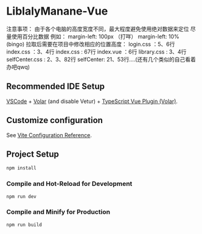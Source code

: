 # LiblalyManane-Vue
注意事项：
由于各个电脑的高度宽度不同，最大程度避免使用绝对数据来定位
尽量使用百分比数据
例如：
margin-left: 100px （打咩）
margin-left: 10%    (bingo)
拉取后需要在项目中修改相应的位置高度：
login.css ：5、6行
index.css ：3、4行
index.css : 67行
index.vue ：6行
library.css : 3、4行
selfCenter.css : 2、3、82行
selfCenter: 21、53行....(还有几个类似的自己看着办吧qwq)

## Recommended IDE Setup

[VSCode](https://code.visualstudio.com/) + [Volar](https://marketplace.visualstudio.com/items?itemName=Vue.volar) (and disable Vetur) + [TypeScript Vue Plugin (Volar)](https://marketplace.visualstudio.com/items?itemName=Vue.vscode-typescript-vue-plugin).

## Customize configuration

See [Vite Configuration Reference](https://vitejs.dev/config/).

## Project Setup

```sh
npm install
```

### Compile and Hot-Reload for Development

```sh
npm run dev
```

### Compile and Minify for Production

```sh
npm run build
```
